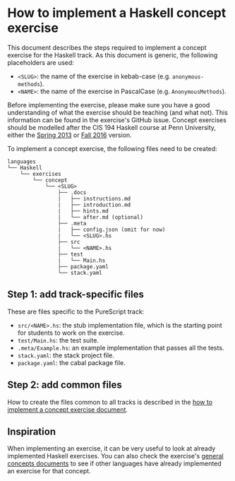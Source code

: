 # How to implement a Haskell concept exercise

This document describes the steps required to implement a concept exercise for the Haskell track. As this document is generic, the following placeholders are used:

- `<SLUG>`: the name of the exercise in kebab-case (e.g. `anonymous-methods`).
- `<NAME>`: the name of the exercise in PascalCase (e.g. `AnonymousMethods`).

Before implementing the exercise, please make sure you have a good understanding of what the exercise should be teaching (and what not). This information can be found in the exercise's GitHub issue. Concept exercises should be modelled after the CIS 194 Haskell course at Penn University, either the [Spring 2013][spring-2013] or [Fall 2016][fall-2016] version.

To implement a concept exercise, the following files need to be created:

```
languages
└── Haskell
    └── exercises
        └── concept
            └── <SLUG>
                ├── .docs
                |   ├── instructions.md
                |   ├── introduction.md
                |   ├── hints.md
                |   └── after.md (optional)
                ├── .meta
                |   ├── config.json (omit for now)
                |   └── <SLUG>.hs
                ├── src
                |   └── <NAME>.hs
                ├── test
                |   └── Main.hs
                ├── package.yaml
                └── stack.yaml
```

## Step 1: add track-specific files

These are files specific to the PureScript track:
- `src/<NAME>.hs`: the stub implementation file, which is the starting point for students to work on the exercise.
- `test/Main.hs`: the test suite.
- `.meta/Example.hs`: an example implementation that passes all the tests.
- `stack.yaml`: the stack project file.
- `package.yaml`: the cabal package file.

## Step 2: add common files

How to create the files common to all tracks is described in the [how to implement a concept exercise document][how-to-implement-a-concept-exercise].

## Inspiration

When implementing an exercise, it can be very useful to look at already implemented Haskell exercises. You can also check the exercise's [general concepts documents][reference] to see if other languages have already implemented an exercise for that concept.

[reference]: ../../../reference
[how-to-implement-a-concept-exercise]: ../../../docs/maintainers/generic-how-to-implement-a-concept-exercise.md
[spring-2013]: https://www.seas.upenn.edu/~cis194/spring13/
[fall-2016]: https://www.seas.upenn.edu/~cis194/fall16/
